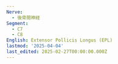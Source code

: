 ```yaml
---
Nerve:
  - 後骨間神経
Segment:
  - C7
  - C8
English: Extensor Pollicis Longus (EPL)
lastmod: '2025-04-04'
last_edited: 2025-02-27T00:00:00.000Z
---
```



